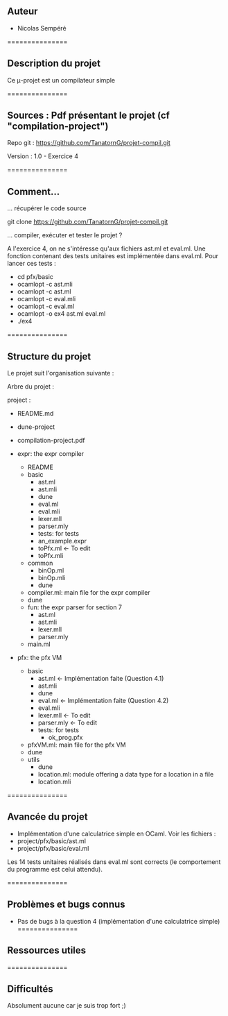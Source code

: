 Auteur
-------

- Nicolas Sempéré

===============

Description du projet
--------------------------

Ce μ-projet est un compilateur simple

===============

Sources : Pdf présentant le projet (cf "compilation-project")
-------

Repo git : https://github.com/TanatornG/projet-compil.git

Version : 1.0 - Exercice 4

===============

Comment...
-------

... récupérer le code source

  git clone https://github.com/TanatornG/projet-compil.git

... compiler, exécuter et tester le projet ?

  A l'exercice 4, on ne s'intéresse qu'aux fichiers ast.ml et eval.ml.
  Une fonction contenant des tests unitaires est implémentée dans eval.ml.
  Pour lancer ces tests :
  - cd pfx/basic
  - ocamlopt -c ast.mli
  - ocamlopt -c ast.ml
  - ocamlopt -c eval.mli
  - ocamlopt -c eval.ml
  - ocamlopt -o ex4 ast.ml eval.ml
  - ./ex4

===============

Structure du projet
------------------------

Le projet suit l'organisation suivante :

Arbre du projet :

project :

  - README.md

  - dune-project

  - compilation-project.pdf

  - expr: the expr compiler
    - README
    - basic
      - ast.ml
      - ast.mli
      - dune
      - eval.ml
      - eval.mli
      - lexer.mll
      - parser.mly
      - tests: for tests
       - an_example.expr
      - toPfx.ml             <- To edit
      - toPfx.mli
    - common
      - binOp.ml
      - binOp.mli
      - dune
    - compiler.ml: main file for the expr compiler
    - dune
    - fun: the expr parser for section 7
      - ast.ml
      - ast.mli
      - lexer.mll
      - parser.mly
    - main.ml

  - pfx: the pfx VM
    - basic
      - ast.ml               <- Implémentation faite (Question 4.1)
      - ast.mli
      - dune
      - eval.ml              <- Implémentation faite (Question 4.2)
      - eval.mli
      - lexer.mll            <- To edit
      - parser.mly           <- To edit
      - tests: for tests
        - ok_prog.pfx
    - pfxVM.ml: main file for the pfx VM
    - dune
    - utils
      - dune
      - location.ml: module offering a data type for a location in a file
      - location.mli

===============

Avancée du projet
--------

- Implémentation d'une calculatrice simple en OCaml.
Voir les fichiers :
 - project/pfx/basic/ast.ml
 - project/pfx/basic/eval.ml

 Les 14 tests unitaires réalisés dans eval.ml sont corrects (le comportement du programme est celui attendu).

===============

Problèmes et bugs connus
--------------------

- Pas de bugs à la question 4 (implémentation d'une calculatrice simple)
===============

Ressources utiles
-----------------

===============

Difficultés
------------

Absolument aucune car je suis trop fort ;)

